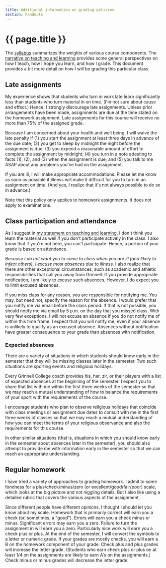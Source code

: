```yaml
---
title: Additional information on grading policies
section: handouts
---
```

# {{ page.title }}

The [syllabus](../home/syllabus) summarizes the weights
of various course components.  The [narrative on teaching and
learning](../handouts/teaching) provides some general perspectives on how
I teach, how I hope you learn, and how I grade.  This document provides
a bit more detail on how I will be grading this particular class.

Late assignments
----------------

My experience shows that students who turn in work late learn
significantly less than students who turn material in on time.  (I'm
not sure about cause and effect.)  Hence, I strongly discourage late
assignments.  Unless prior arrangements have been made, assignments are
due at the time stated on the homework assignment.  Late assignments
for this course will receive no more than 75% of the assigned grade.

Because I am concerned about your health and well being, I will waive
the late penalty if (1) you start the assignment at least three days
in advance of the due date; (2) you get to sleep by midnight the night
before the assignment is due; (3) you expend a reasonable amount of
effort to complete the assignment by midnight; (4) you turn in a note
attesting to facts (1), (2), and (3) when the assignment is due; and (5)
you talk to me ASAP about any problems you've had on the assignment.

If you are ill, I will make appropriate accommodations.  Please let me
know as soon as possible if illness will make it difficult for you to
turn in an assignment on time.  (And yes, I realize that it's not
always possible to do so in advance.)

Note that this policy only applies to homework assignments.  It does
not apply to examinations.

Class participation and attendance
----------------------------------

As I suggest in [my statement on teaching and
learning](../handouts/teaching), I don't think you learn the material
as well if you don't participate actively in the class.  I also know
that if you're not here, you can't participate.  Hence, a portion of
your grade is based on attendance.

*Because I do not want you to come to class when you are ill (and likely
to infect others), I excuse most absences due to illness.* I also realize
that there are other exceptional circumstances, such as academic and
athletic responsibilities that call you away from Grinnell.  If you
provide appropriate notification, I am likely to excuse such absences.
However, I do expect you to limit excused absences.

If you miss class for any reason, you are responsible for notifying me.
You may, but need not, specify the reason for the absence.  I would
prefer that you notify me via email before the class period.  If that
is not possible, you should notify me via email by 5 p.m. on the day
that you missed class.  With very few exceptions, I will not excuse an
absence if you do not notify me of within this time frame.  I expect
that you will notify me, even if your absence is unlikely to qualify as
an excused absence.  Absences without notification have greater 
consequence to your grade than absences with notification.

### Expected absences

There are a variety of situations in which students should know early
in the semester that they will be missing classes later in the semester.
Two such situations are sporting events and religious holidays.

Every Grinnell College coach provides his, her, zir, or their players
with a list of expected absences at the beginning of the semester.
I expect you to share that list with me within the first three weeks of
the semester so that we may reach a mutual understanding of how to balance
the requirements of your sport with the requirements of the course.

I encourage students who plan to observe religious holidays that
coincide with class meetings or assignment due dates to consult with
me in the first three weeks of classes so that we may reach a mutual
understanding of how you can meet the terms of your religious observance
and also the requirements for this course.

In other similar situations (that is, situations in which you should
know early in the semester about absences later in the semester), you
should also attempt to provide me with information early in the semester
so that we can reach an appropriate understanding.

Regular homework
----------------

I have tried a variety of approaches to grading homework.  I admit to some
fondness for a plus/check/minus/zero (or excellent/good/fair/poor) scale,
which looks at the big picture and not niggling details.  But I also like
using a detailed rubric that covers the various aspects of the assignment.

Since different people have different opinions, I thought I should
let you know about my scale.  Homework that is primarily correct will
earn you a check (or, sometimes, a "good").   Errors will 
earn you a check minus or minus.  Significant errors may earn you a zero.
Failure to turn the assignment in will earn you a zero.  Particularly
nice work will earn you a check plus or plus.  At the end of the
semester, I will convert the symbols to a letter or numeric grade.
If your grades are mostly checks, you will earn a B on the homework
component of your grade.  Check plus and plus grades will increase
the letter grade.  (Students who earn check plus or plus on at
least 1/4 on the assignments are likely to earn A's on the assignments.)  
Check minus or minus grades will decrease the letter grade.

